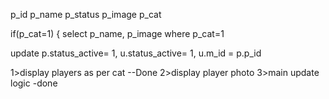 p_id
p_name
p_status
p_image
p_cat

if(p_cat=1)
{
select p_name, p_image where p_cat=1


update p.status_active= 1, u.status_active= 1, u.m_id = p.p_id

1>display players as per cat --Done
2>display player photo
3>main update logic -done